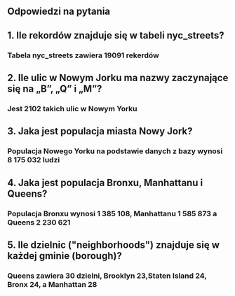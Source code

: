 ## Odpowiedzi na pytania 

## 1. Ile rekordów znajduje się w tabeli nyc_streets?

###     Tabela nyc_streets zawiera 19091 rekerdów

## 2. Ile ulic w Nowym Jorku ma nazwy zaczynające się na „B”, „Q” i „M”?

###     Jest 2102 takich ulic w Nowym Yorku

## 3. Jaka jest populacja miasta Nowy Jork?

###     Populacja Nowego Yorku na podstawie danych z bazy wynosi 8 175 032 ludzi

## 4. Jaka jest populacja Bronxu, Manhattanu i Queens?

###     Populacja Bronxu wynosi 1 385 108, Manhattanu 1 585 873 a Queens 2 230 621

## 5. Ile dzielnic ("neighborhoods") znajduje się w każdej gminie (borough)?

###     Queens zawiera 30 dzielni, Brooklyn 23,Staten Island 24, Bronx 24, a Manhattan 28

